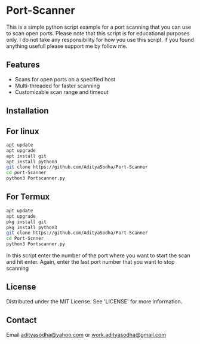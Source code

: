 # Port-Scanner
This is a simple python script example for a port scanning that you can use to scan open ports.
Please note that this script is for educational purposes only. 
I do not take any responsibility for how you use this script.
if you found anything usefull please support me by follow me.
## Features
* Scans for open ports on a specified host
* Multi-threaded for faster scanning
* Customizable scan range and timeout
## Installation
## For linux
```bash
apt update
apt upgrade
apt install git
apt install python3
git clone https://github.com/AdityaSodha/Port-Scanner
cd port-Scanner
python3 Portscanner.py
```
## For Termux
```bash
apt update
apt upgrade
pkg install git
pkg install python3
git clone https://github.com/AdityaSodha/Port-Scanner
cd Port-Scnner
python3 Portscanner.py
```
 In this script enter the number of the port where you want to start the scan and hit enter. Again, enter the last port number that you want to stop scanning
 ## License
 Distributed under the MIT License. See 'LICENSE' for more information.
 ## Contact
 Email adityasodha@yahoo.com or work.adityasodha@gmail.com
